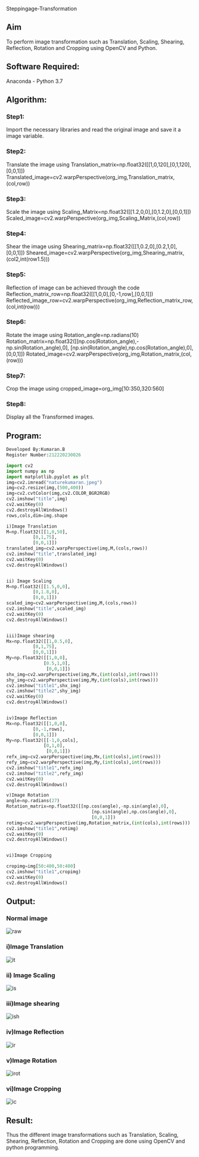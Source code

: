 Steppingage-Transformation
## Aim
To perform image transformation such as Translation, Scaling, Shearing, Reflection, Rotation and Cropping using OpenCV and Python.

## Software Required:
Anaconda - Python 3.7

## Algorithm:
### Step1:
Import the necessary libraries and read the original image and save it a image variable.

### Step2:
Translate the image using Translation_matrix=np.float32([[1,0,120],[0,1,120],[0,0,1]])
Translated_image=cv2.warpPerspective(org_img,Translation_matrix,(col,row))

### Step3:
Scale the image using Scaling_Matrix=np.float32([[1.2,0,0],[0,1.2,0],[0,0,1]])
Scaled_image=cv2.warpPerspective(org_img,Scaling_Matrix,(col,row))

### Step4:
Shear the image using
Shearing_matrix=np.float32([[1,0.2,0],[0.2,1,0],[0,0,1]]) Sheared_image=cv2.warpPerspective(org_img,Shearing_matrix,(col2,int(row1.5)))

### Step5:
Reflection of image can be achieved through the code Reflection_matrix_row=np.float32([[1,0,0],[0,-1,row],[0,0,1]]) Reflected_image_row=cv2.warpPerspective(org_img,Reflection_matrix_row,(col,int(row)))

### Step6:
Rotate the image using Rotation_angle=np.radians(10) Rotation_matrix=np.float32([[np.cos(Rotation_angle),-np.sin(Rotation_angle),0], [np.sin(Rotation_angle),np.cos(Rotation_angle),0], [0,0,1]]) Rotated_image=cv2.warpPerspective(org_img,Rotation_matrix,(col,(row)))

### Step7:
Crop the image using cropped_image=org_img[10:350,320:560]

### Step8:
Display all the Transformed images.

## Program:
```python
Developed By:Kumaran.B
Register Number:212220230026

import cv2
import numpy as np
import matplotlib.pyplot as plt
img=cv2.imread("naturekumaran.jpeg")
img=cv2.resize(img,(500,400))
img=cv2.cvtColor(img,cv2.COLOR_BGR2RGB)
cv2.imshow("title",img)
cv2.waitKey(0)
cv2.destroyAllWindows()
rows,cols,dim=img.shape

i)Image Translation
M=np.float32([[1,0,50],
          [0,1,75],
          [0,0,1]])
translated_img=cv2.warpPerspective(img,M,(cols,rows))
cv2.imshow("title",translated_img)
cv2.waitKey(0)
cv2.destroyAllWindows()


ii) Image Scaling
M=np.float32([[1.5,0,0],
          [0,1.8,0],
          [0,0,1]])
scaled_img=cv2.warpPerspective(img,M,(cols,rows))
cv2.imshow("title",scaled_img)
cv2.waitKey(0)
cv2.destroyAllWindows()


iii)Image shearing
Mx=np.float32([[1,0.5,0],
          [0,1,75],
          [0,0,1]])
My=np.float32([[1,0,0],
              [0.5,1,0],
               [0,0,1]])
shx_img=cv2.warpPerspective(img,Mx,(int(cols),int(rows)))
shy_img=cv2.warpPerspective(img,My,(int(cols),int(rows)))
cv2.imshow("title1",shx_img)
cv2.imshow("title2",shy_img)
cv2.waitKey(0)
cv2.destroyAllWindows()


iv)Image Reflection
Mx=np.float32([[1,0,0],
          [0,-1,rows],
          [0,0,1]])
My=np.float32([[-1,0,cols],
              [0,1,0],
               [0,0,1]])
refx_img=cv2.warpPerspective(img,Mx,(int(cols),int(rows)))
refy_img=cv2.warpPerspective(img,My,(int(cols),int(rows)))
cv2.imshow("title1",refx_img)
cv2.imshow("title2",refy_img)
cv2.waitKey(0)
cv2.destroyAllWindows()

v)Image Rotation
angle=np.radians(27)
Rotation_matrix=np.float32([[np.cos(angle),-np.sin(angle),0],
                                [np.sin(angle),np.cos(angle),0],
                                [0,0,1]])
rotimg=cv2.warpPerspective(img,Rotation_matrix,(int(cols),int(rows)))
cv2.imshow("title1",rotimg)
cv2.waitKey(0)
cv2.destroyAllWindows()


vi)Image Cropping

cropimg=img[50:400,50:400]
cv2.imshow("title1",cropimg)
cv2.waitKey(0)
cv2.destroyAllWindows()
```


## Output:
### Normal image
![raw](https://user-images.githubusercontent.com/75243072/165880772-6ed7ab12-b9f2-4e5d-aa5e-d50b4ead6dd4.png)

### i)Image Translation
![it](https://user-images.githubusercontent.com/75243072/165880837-b6120835-d5b2-4dc8-b8a3-52d1ca004d85.png)

### ii) Image Scaling
![is](https://user-images.githubusercontent.com/75243072/165880859-ca927e6f-3af9-4985-a7e6-d874b1b656df.png)

### iii)Image shearing
![ish](https://user-images.githubusercontent.com/75243072/165880871-63a3e350-add8-4536-89f4-ff92ec8c625d.png)

### iv)Image Reflection
![ir](https://user-images.githubusercontent.com/75243072/165880889-b31e342f-7221-4bd6-8da6-e4c04bd2975a.png)

### v)Image Rotation
![irot](https://user-images.githubusercontent.com/75243072/165880918-a19da6a3-857b-459a-8c07-21519ae51ce5.png)

### vi)Image Cropping
![ic](https://user-images.githubusercontent.com/75243072/165880942-471f4b62-ffcd-47a2-950e-ec9030d60c98.png)


## Result: 

Thus the different image transformations such as Translation, Scaling, Shearing, Reflection, Rotation and Cropping are done using OpenCV and python programming.
